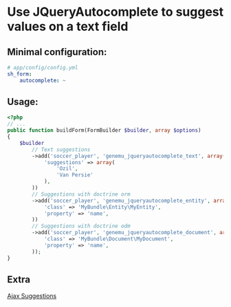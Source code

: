 # Use JQueryAutocomplete to suggest values on a text field

## Minimal configuration:

``` yml
# app/config/config.yml
sh_form:
    autocomplete: ~
```

## Usage:

``` php
<?php
// ...
public function buildForm(FormBuilder $builder, array $options)
{
    $builder
        // Text suggestions
        ->add('soccer_player', 'genemu_jqueryautocomplete_text', array(
            'suggestions' => array(
                'Ozil',
                'Van Persie'
            ),
        ))
        // Suggestions with doctrine orm
        ->add('soccer_player', 'genemu_jqueryautocomplete_entity', array(
            'class' => 'MyBundle\Entity\MyEntity',
            'property' => 'name',
        ))
        // Suggestions with doctrine odm
        ->add('soccer_player', 'genemu_jqueryautocomplete_document', array(
            'class' => 'MyBundle\Document\MyDocument',
            'property' => 'name',
        ));
}
```

## Extra

[Ajax Suggestions](Resources/doc/jquery/autocomplete/text_ajax.md)
